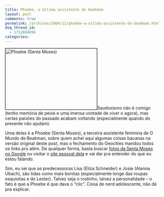 ```yaml
---
title: Phoebe, a última assistente do beakman
layout: post
comments: true
permalink: /archives/2004/11/phoebe-a-ultima-assistente-do-beakman.html
dsq_thread_id:
  - 1752884894
categories:
---
```

<img class=" right alignright" style="border: 1px solid black;" title="Phoebe (Senta Moses)" src="//chester.me/img/blig/phoebe.jpg" alt="Phoebe (Senta Moses)" width="300" height="200" />Saudosismo não é comigo (tenho memória de peixe e uma imensa vontade de viver o agora), mas certas paixões do passado acabam voltando (especialmente quando do presente não ajudam).

Uma delas é a Phoebe (Senta Moses), a terceira assistente feminina de O Mundo de Beakman, sobre quem achei aqui algumas coisas bacanas na versão original deste post, mas o fechamento do Geocities mandou todos os links pro além. De qualquer forma, basta buscar [fotos da Senta Moses no Google][1] ou visitar o [site pessoal dela][2] e vai dar pra entender do que eu estou falando.

Sim, eu sei que as predecessoras Lisa (Eliza Schneider) e Josie (Alanna Ubach), são tidas como mais bonitas (especialmente longe das roupas esquisitas e do Lester). Talvez seja o rostinho, talvez a personalidade – o fato é que a Phoebe é que dava o “clic”. Coisa de nerd adolescente, não dá pra explicar.

 [1]: http://www.google.com.br/search?q=senta+moses+pictures&#038;hl=pt-BR&#038;client=firefox-a&#038;hs=zba&#038;rls=org.mozilla:en-US:official&#038;prmd=imvnso&#038;tbm=isch&#038;tbo=u&#038;source=univ&#038;sa=X&#038;ei=M6Z6Tu2DA8uDtgem-dHlDw&#038;ved=0CB4QsAQ&#038;biw=1024&#038;bih=493
 [2]: http://www.sentamoses.com
